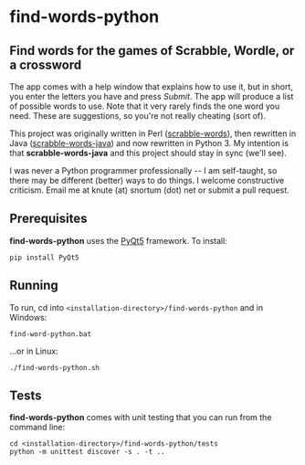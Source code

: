 # find-words-python

## Find words for the games of Scrabble, Wordle, or a crossword

The app comes with a help window that explains how to use it, but in short, you enter the letters you have and press 
*Submit*.  The app will produce a list of possible words to use.  Note that it very rarely finds the one word you need. 
These are suggestions, so you're not really cheating (sort of).

This project was originally written in Perl ([scrabble-words](https://github.com/ksnortum/scrabble-words)), then 
rewritten in Java ([scrabble-words-java](https://github.com/ksnortum/scrabble-words-java)) and now rewritten in 
Python 3.  My intention is that **scrabble-words-java** and this project should stay in sync (we'll see).

I was never a Python programmer professionally -- I am self-taught, so there may be different (better) ways to do 
things.  I welcome constructive criticism.  Email me at knute (at) snortum (dot) net or submit a pull request.                                              


## Prerequisites

**find-words-python** uses the [PyQt5](https://riverbankcomputing.com/software/pyqt/intro) framework.  To install:

    pip install PyQt5

## Running

To run, cd into `<installation-directory>/find-words-python` and in Windows:

    find-word-python.bat

...or in Linux:

    ./find-words-python.sh

## Tests

**find-words-python** comes with unit testing that you can run from the command line:

    cd <installation-directory>/find-words-python/tests
    python -m unittest discover -s . -t ..



